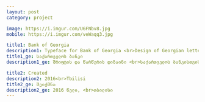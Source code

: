 ```yaml
---
layout: post
category: project

image: https://i.imgur.com/U6FNbv8.jpg
mobile: https://i.imgur.com/veWaqq3.jpg

title1: Bank of Georgia
description1: Typeface for Bank of Georgia <br>Design of Georgian letters
title1_ge: საქართველოს ბანკი
description1_ge: შრიფტის და წარწერის დიზაინი <br>საქართველოს ბანკისთვის

title2: Created
description2: 2016<br>Tbilisi
title2_ge: შეიქმნა
description2_ge: 2016 წელი, <br>თბილისი
---
```


